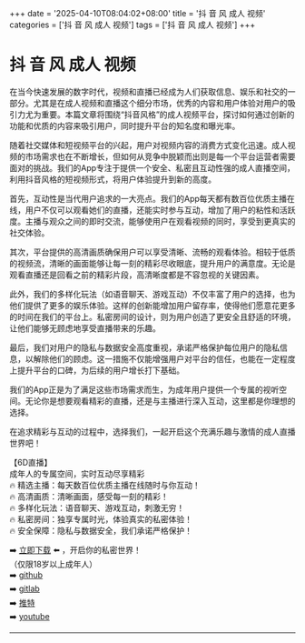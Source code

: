 +++
date = '2025-04-10T08:04:02+08:00'
title = '抖 音 风 成人 视频'
categories = ['抖 音 风 成人 视频']
tags = ['抖 音 风 成人 视频']
+++

# 抖 音 风 成人 视频

在当今快速发展的数字时代，视频和直播已经成为人们获取信息、娱乐和社交的一部分。尤其是在成人视频和直播这个细分市场，优秀的内容和用户体验对用户的吸引力尤为重要。本篇文章将围绕“抖音风格”的成人视频平台，探讨如何通过创新的功能和优质的内容来吸引用户，同时提升平台的知名度和曝光率。

随着社交媒体和短视频平台的兴起，用户对视频内容的消费方式变化迅速。成人视频的市场需求也在不断增长，但如何从竞争中脱颖而出则是每一个平台运营者需要面对的挑战。我们的App专注于提供一个安全、私密且互动性强的成人直播空间，利用抖音风格的短视频形式，将用户体验提升到新的高度。

首先，互动性是当代用户追求的一大亮点。我们的App每天都有数百位优质主播在线，用户不仅可以观看她们的直播，还能实时参与互动，增加了用户的粘性和活跃度。主播与观众之间的即时交流，能够使用户在观看视频的同时，享受到更真实的社交体验。

其次，平台提供的高清画质确保用户可以享受清晰、流畅的观看体验。相较于低质的视频流，清晰的画面能够让每一刻的精彩尽收眼底，提升用户的满意度。无论是观看直播还是回看之前的精彩片段，高清晰度都是不容忽视的关键因素。

此外，我们的多样化玩法（如语音聊天、游戏互动）不仅丰富了用户的选择，也为他们提供了更多的娱乐体验。这样的创新能增加用户留存率，使得他们愿意花更多的时间在我们的平台上。私密房间的设计，则为用户创造了更安全且舒适的环境，让他们能够无顾虑地享受直播带来的乐趣。

最后，我们对用户的隐私与数据安全高度重视，承诺严格保护每位用户的隐私信息，以解除他们的顾虑。这一措施不仅能增强用户对平台的信任，也能在一定程度上提升平台的口碑，为后续的用户增长打下基础。

我们的App正是为了满足这些市场需求而生，为成年用户提供一个专属的视听空间。无论你是想要观看精彩的直播，还是与主播进行深入互动，这里都是你理想的选择。

在追求精彩与互动的过程中，选择我们，一起开启这个充满乐趣与激情的成人直播世界吧！

【6D直播】  
成年人的专属空间，实时互动尽享精彩  
🔥 精选主播：每天数百位优质主播在线随时与你互动！  
🔥 高清画质：清晰画面，感受每一刻的精彩！  
🔥 多样化玩法：语音聊天、游戏互动，刺激无穷！  
🔥 私密房间：独享专属时光，体验真实的私密体验！  
🔥 安全保障：隐私与数据安全，我们承诺严格保护！  

➡️ [立即下载](https://down123.s3.ap-east-1.amazonaws.com/down/down.html?channelCode=blog) ⬅️ ，开启你的私密世界！  
（仅限18岁以上成年人）  
➡️ [github](https://aldult-live.github.io/)  
➡️ [gitlab](https://seo-09598d.gitlab.io/)  
➡️ [推特](https://x.com/wegame33)  
➡️ [youtube](https://www.youtube.com/@6Dlive)

---
